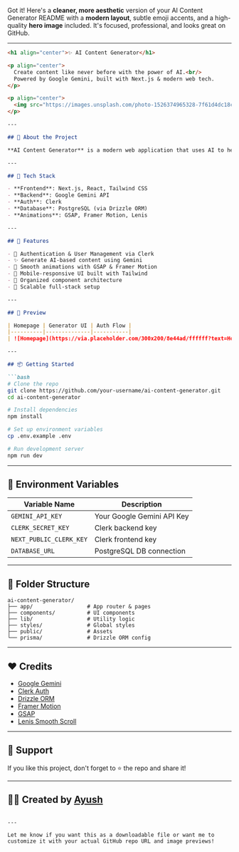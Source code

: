 Got it! Here's a **cleaner, more aesthetic** version of your AI Content Generator README with a **modern layout**, subtle emoji accents, and a high-quality **hero image** included. It's focused, professional, and looks great on GitHub.

---

```md
<h1 align="center">✨ AI Content Generator</h1>

<p align="center">
  Create content like never before with the power of AI.<br/>
  Powered by Google Gemini, built with Next.js & modern web tech.
</p>

<p align="center">
  <img src="https://images.unsplash.com/photo-1526374965328-7f61d4dc18c5?auto=format&fit=crop&w=1350&q=80" alt="AI Content Generator" width="80%" />
</p>

---

## 🚀 About the Project

**AI Content Generator** is a modern web application that uses AI to help you generate high-quality, creative content in seconds. Designed for bloggers, marketers, and creators, it provides a seamless, responsive experience with intuitive animations and user flows.

---

## 🧠 Tech Stack

- **Frontend**: Next.js, React, Tailwind CSS  
- **Backend**: Google Gemini API  
- **Auth**: Clerk  
- **Database**: PostgreSQL (via Drizzle ORM)  
- **Animations**: GSAP, Framer Motion, Lenis  

---

## 🎯 Features

- 🔐 Authentication & User Management via Clerk  
- ✨ Generate AI-based content using Gemini  
- 🎨 Smooth animations with GSAP & Framer Motion  
- 📱 Mobile-responsive UI built with Tailwind  
- 🧩 Organized component architecture  
- 🧪 Scalable full-stack setup

---

## 📸 Preview

| Homepage | Generator UI | Auth Flow |
|----------|--------------|-----------|
| ![Homepage](https://via.placeholder.com/300x200/8e44ad/ffffff?text=Homepage) | ![Generate](https://via.placeholder.com/300x200/8e44ad/ffffff?text=Generate+Content) | ![Auth](https://via.placeholder.com/300x200/8e44ad/ffffff?text=Login/Register) |

---

## 📦 Getting Started

```bash
# Clone the repo
git clone https://github.com/your-username/ai-content-generator.git
cd ai-content-generator

# Install dependencies
npm install

# Set up environment variables
cp .env.example .env

# Run development server
npm run dev
```

---

## 🔑 Environment Variables

| Variable Name            | Description                 |
|--------------------------|-----------------------------|
| `GEMINI_API_KEY`         | Your Google Gemini API Key |
| `CLERK_SECRET_KEY`       | Clerk backend key          |
| `NEXT_PUBLIC_CLERK_KEY`  | Clerk frontend key         |
| `DATABASE_URL`           | PostgreSQL DB connection   |

---

## 📁 Folder Structure

```
ai-content-generator/
├── app/                 # App router & pages
├── components/          # UI components
├── lib/                 # Utility logic
├── styles/              # Global styles
├── public/              # Assets
└── prisma/              # Drizzle ORM config
```

---

## ❤️ Credits

- [Google Gemini](https://deepmind.google/technologies/gemini)
- [Clerk Auth](https://clerk.com)
- [Drizzle ORM](https://orm.drizzle.team/)
- [Framer Motion](https://www.framer.com/motion/)
- [GSAP](https://greensock.com/gsap/)
- [Lenis Smooth Scroll](https://lenis.studiofreight.com)

---

## 🙌 Support

If you like this project, don't forget to ⭐ the repo and share it!

---

## 👨‍💻 Created by [Ayush](mailto:ayushsingh7360@gmail.com)
```

---

Let me know if you want this as a downloadable file or want me to customize it with your actual GitHub repo URL and image previews!
